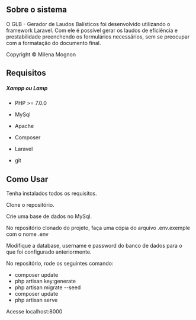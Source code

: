 ## Sobre o sistema

 O GLB - Gerador de Laudos Balísticos foi desenvolvido utilizando o framework Laravel. Com ele é possível gerar os laudos de eficiência e prestabilidade preenchendo os formulários necessários, sem se preocupar com a formatação do documento final.
 
 
 Copyright © Milena Mognon

## Requisitos

##### Xampp ou Lamp
* PHP >= 7.0.0
* MySql
* Apache

* Composer
* Laravel 
* git

## Como Usar

Tenha instalados todos os requisitos.

Clone o repositório.

Crie uma base de dados no MySql.

No repositório clonado do projeto, faça uma cópia do arquivo .env.exemple com o nome .env

Modifique a database, username e password do banco de dados para o que foi configurado anteriormente.

No repositório, rode os seguintes comando:
 * composer update
 * php artisan key:generate
 * php artisan migrate --seed
 * composer update
 * php artisan serve
 
 Acesse localhost:8000
 




